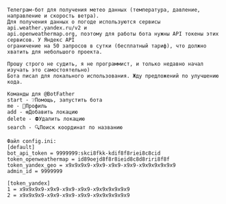     Телеграм-бот для получения метео данных (температура, давление, направление и скорость ветра). 
    Для получения данных о погоде используются сервисы api.weather.yandex.ru/v2 и
    api.openweathermap.org, поэтому для работы бота нужны API токены этих сервисов. У Яндекс API
    ограничение на 50 запросов в сутки (бесплатный тариф), что должно хватить для небольшого проекта.

    Прошу строго не судить, я не программист, и только недавно начал изучать это самостоятельно)
    Бота писал для локального использования. Жду предложений по улучшению кода.
    
    Команды для @BotFather
    start - ❔Помощь, запустить бота
    me - 👤Профиль
    add - ❇️Добавить локацию
    delete - ⛔️Удалить локацию
    search - 🔍Поиск координат по названию

    Файл config.ini:
    [default]
    bot_api_token = 9999999:skci8fkk-kdif8f8riei8c8cid
    token_openweathermap = id89oejd8f8r8ieid8c8d8riri8f8f
    token_yandex_geo = x9x9x9x9-x9x9-x9x9-x9x9-x9x9x9x9x9x9
    admin_id = 9999999

    [token_yandex]
    1 = x9x9x9x9-x9x9-x9x9-x9x9-x9x9x9x9x9x9
    2 = x9x9x9x9-x9x9-x9x9-x9x9-x9x9x9x9x9x9